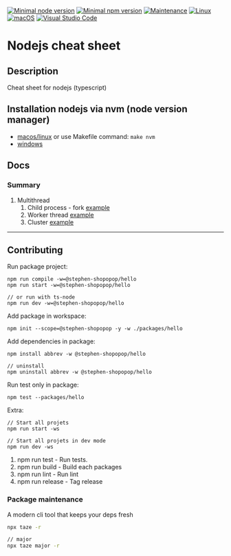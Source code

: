[![Minimal node version](https://img.shields.io/static/v1?label=node&message=%3E=16.15&logo=node.js&color)](https://nodejs.org/about/releases/)
[![Minimal npm version](https://img.shields.io/static/v1?label=npm&message=%3E=8.5.5&logo=npm&color)](https://github.com/npm/cli/releases)
[![Maintenance](https://img.shields.io/badge/Maintained%3F-yes-green.svg)](https://GitHub.com/stephen-shopopop/nodejs-cheat-sheet/graphs/commit-activity)
[![Linux](https://svgshare.com/i/Zhy.svg)](https://svgshare.com/i/Zhy.svg)
[![macOS](https://svgshare.com/i/ZjP.svg)](https://svgshare.com/i/ZjP.svg)
[![Visual Studio Code](https://img.shields.io/badge/--007ACC?logo=visual%20studio%20code&logoColor=ffffff)](https://code.visualstudio.com/)

# Nodejs cheat sheet

## Description

Cheat sheet for nodejs (typescript)

## Installation nodejs via nvm (node version manager)

- [macos/linux](https://github.com/nvm-sh/nvm) or use Makefile command: ```make nvm```
- [windows](https://github.com/coreybutler/nvm-windows)

## Docs

### Summary

1. Multithread
   1. Child process - fork [example](./packages/multithread-fork/readme.md)
   2. Worker thread [example](./packages/multithread-worker/readme.md)
   3. Cluster [example](./packages/multithread-cluster/readme.md)

----

## Contributing

Run package project:

```shell
npm run compile -w=@stephen-shopopop/hello
npm run start -w=@stephen-shopopop/hello

// or run with ts-node
npm run dev -w=@stephen-shopopop/hello
```

Add package in workspace:

```shell
npm init --scope=@stephen-shopopop -y -w ./packages/hello
```

Add dependencies in package:

```shell
npm install abbrev -w @stephen-shopopop/hello

// uninstall
npm uninstall abbrev -w @stephen-shopopop/hello
```

Run test only in package:

```shell
npm test --packages/hello
```

Extra:

```shell
// Start all projets
npm run start -ws

// Start all projets in dev mode
npm run dev -ws
```

1. npm run test -  Run tests.
2. npm run build - Build each packages
3. npm run lint - Run lint
4. npm run release - Tag release

### Package maintenance

A modern cli tool that keeps your deps fresh

```bash
npx taze -r

// major
npx taze major -r
```
